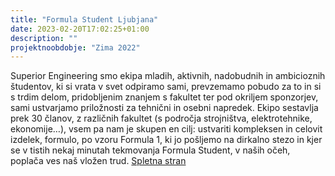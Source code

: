 ```yaml
---
title: "Formula Student Ljubjana"
date: 2023-02-20T17:02:25+01:00
description: ""
projektnoobdobje: "Zima 2022"
---
```

Superior Engineering smo ekipa mladih, aktivnih, nadobudnih in ambicioznih študentov, ki si vrata v svet odpiramo sami, prevzemamo pobudo za to in si s trdim delom, pridobljenim znanjem s fakultet ter pod okriljem sponzorjev, sami ustvarjamo priložnosti za tehnični in osebni napredek. Ekipo sestavlja prek 30 članov, z različnih fakultet (s področja strojništva, elektrotehnike, ekonomije…), vsem pa nam je skupen en cilj: ustvariti kompleksen in celovit izdelek, formulo, po vzoru Formula 1, ki jo pošljemo na dirkalno stezo in kjer se v tistih nekaj minutah tekmovanja Formula Student, v naših očeh, poplača ves naš vložen trud.
[Spletna stran](https://www.superior-engineering.si/)